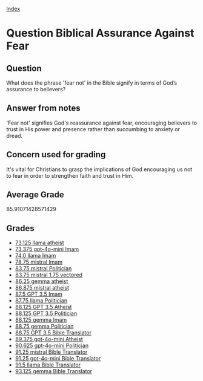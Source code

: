 
[Index](../../index.md)
# Question Biblical Assurance Against Fear
## Question
What does the phrase 'fear not' in the Bible signify in terms of God’s assurance to believers?

## Answer from notes
'Fear not' signifies God's reassurance against fear, encouraging believers to trust in His power and presence rather than succumbing to anxiety or dread.

## Concern used for grading
It's vital for Christians to grasp the implications of God encouraging us not to fear in order to strengthen faith and trust in Him.

## Average Grade
85.91071428571429

## Grades
 * [73.125 llama atheist](../answers/llama_atheist/Biblical_Assurance_Against_Fear.md)
 * [73.375 gpt-4o-mini Imam](../answers/gpt-4o-mini_Imam/Biblical_Assurance_Against_Fear.md)
 * [74.0 llama Imam](../answers/llama_Imam/Biblical_Assurance_Against_Fear.md)
 * [78.75 mistral Imam](../answers/mistral_Imam/Biblical_Assurance_Against_Fear.md)
 * [83.75 mistral Politician](../answers/mistral_Politician/Biblical_Assurance_Against_Fear.md)
 * [83.75 mistral 1.75 vectored](../answers/mistral_1.75_vectored/Biblical_Assurance_Against_Fear.md)
 * [86.25 gemma atheist](../answers/gemma_atheist/Biblical_Assurance_Against_Fear.md)
 * [86.875 mistral atheist](../answers/mistral_atheist/Biblical_Assurance_Against_Fear.md)
 * [87.5 GPT 3.5 Imam](../answers/GPT_3.5_Imam/Biblical_Assurance_Against_Fear.md)
 * [87.75 llama Politician](../answers/llama_Politician/Biblical_Assurance_Against_Fear.md)
 * [88.125 GPT 3.5 Atheist](../answers/GPT_3.5_Atheist/Biblical_Assurance_Against_Fear.md)
 * [88.125 GPT 3.5 Politician](../answers/GPT_3.5_Politician/Biblical_Assurance_Against_Fear.md)
 * [88.125 gemma Imam](../answers/gemma_Imam/Biblical_Assurance_Against_Fear.md)
 * [88.75 gemma Politician](../answers/gemma_Politician/Biblical_Assurance_Against_Fear.md)
 * [88.75 GPT 3.5 Bible Translator](../answers/GPT_3.5_Bible_Translator/Biblical_Assurance_Against_Fear.md)
 * [89.375 gpt-4o-mini Atheist](../answers/gpt-4o-mini_Atheist/Biblical_Assurance_Against_Fear.md)
 * [90.625 gpt-4o-mini Politician](../answers/gpt-4o-mini_Politician/Biblical_Assurance_Against_Fear.md)
 * [91.25 mistral Bible Translator](../answers/mistral_Bible_Translator/Biblical_Assurance_Against_Fear.md)
 * [91.25 gpt-4o-mini Bible Translator](../answers/gpt-4o-mini_Bible_Translator/Biblical_Assurance_Against_Fear.md)
 * [91.5 llama Bible Translator](../answers/llama_Bible_Translator/Biblical_Assurance_Against_Fear.md)
 * [93.125 gemma Bible Translator](../answers/gemma_Bible_Translator/Biblical_Assurance_Against_Fear.md)
